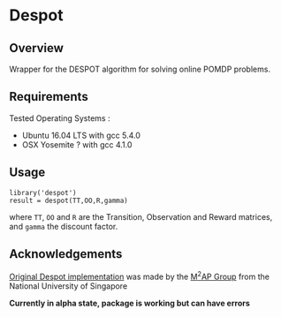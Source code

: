 # Despot
## Overview
Wrapper for the DESPOT algorithm for solving online POMDP problems.

## Requirements
Tested Operating Systems :
* Ubuntu 16.04 LTS with gcc 5.4.0
* OSX Yosemite ? with gcc 4.1.0

## Usage

    library('despot')
    result = despot(TT,OO,R,gamma)

where ```TT```, ```OO``` and ```R``` are the Transition, Observation and Reward matrices, and ```gamma``` the discount factor.

## Acknowledgements
[Original Despot implementation](https://github.com/AdaCompNUS/despot) was made by the [M<sup>2</sup>AP Group](http://bigbird.comp.nus.edu.sg/m2ap/wordpress/) from the National University of Singapore


**Currently in alpha state, package is working but can have errors**
